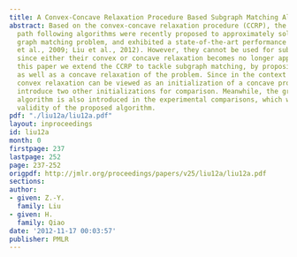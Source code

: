 ```yaml
---
title: A Convex-Concave Relaxation Procedure Based Subgraph Matching Algorithm
abstract: Based on the convex-concave relaxation procedure (CCRP), the (extended)
  path following algorithms were recently proposed to approximately solve the equal-sized
  graph matching problem, and exhibited a state-of-the-art performance (Zaslavskiy
  et al., 2009; Liu et al., 2012). However, they cannot be used for subgraph matching
  since either their convex or concave relaxation becomes no longer applicable. In
  this paper we extend the CCRP to tackle subgraph matching, by proposing a convex
  as well as a concave relaxation of the problem. Since in the context of CCRP, the
  convex relaxation can be viewed as an initialization of a concave programming, we
  introduce two other initializations for comparison. Meanwhile, the graduated assignment
  algorithm is also introduced in the experimental comparisons, which witness the
  validity of the proposed algorithm.
pdf: "./liu12a/liu12a.pdf"
layout: inproceedings
id: liu12a
month: 0
firstpage: 237
lastpage: 252
page: 237-252
origpdf: http://jmlr.org/proceedings/papers/v25/liu12a/liu12a.pdf
sections: 
author:
- given: Z.-Y.
  family: Liu
- given: H.
  family: Qiao
date: '2012-11-17 00:03:57'
publisher: PMLR
---
```

